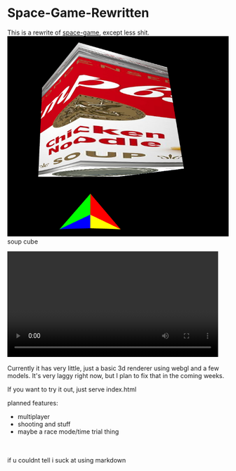 # Space-Game-Rewritten

This is a rewrite of [space-game](https://github.com/dylanjtholen/space-game), except less shit.<br>
![soup cube](image.png)
soup cube

<video src="vid_demo.mp4" controls width="480"></video>

Currently it has very little, just a basic 3d renderer using webgl and a few models. It's very laggy right now, but I plan to fix that in the coming weeks.

If you want to try it out, just serve index.html

planned features:

-   multiplayer
-   shooting and stuff
-   maybe a race mode/time trial thing

<br><br>
if u couldnt tell i suck at using markdown
